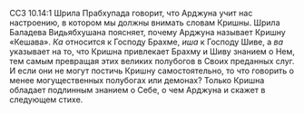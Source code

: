 ССЗ 10.14:1	Шрила Прабхупада говорит, что Арджуна учит нас настроению, в котором мы должны внимать словам Кришны. Шрила Баладева Видьябхушана поясняет, почему Арджуна называет Кришну «Кешава». _Ка_ относится к Господу Брахме, _иша_ к Господу Шиве, а _ва_ указывает на то, что Кришна привлекает Брахму и Шиву знанием о Нем, тем самым превращая этих великих полубогов в Своих преданных слуг. И если они не могут постичь Кришну самостоятельно, то что говорить о менее могущественных полубогах или демонах? Только Кришна обладает подлинным знанием о Себе, о чем Арджуна и скажет в следующем стихе.